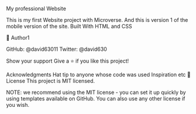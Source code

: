 
My professional Website 


This is my first Website project with Microverse. And this is version 1 of the mobile version of the site. 
Built With
HTML and CSS



👤 Author1

GitHub: @david63011
Twitter: @david630



Show your support
Give a ⭐️ if you like this project!

Acknowledgments
Hat tip to anyone whose code was used
Inspiration
etc
📝 License
This project is MIT licensed.

NOTE: we recommend using the MIT license - you can set it up quickly by using templates available on GitHub. You can also use any other license if you wish.
